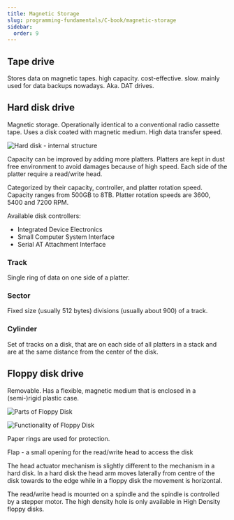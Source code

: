 ```yaml
---
title: Magnetic Storage
slug: programming-fundamentals/C-book/magnetic-storage
sidebar:
  order: 9
---
```


## Tape drive

Stores data on magnetic tapes. high capacity. cost-effective. slow. mainly used
for data backups nowadays. Aka. DAT drives.

## Hard disk drive

Magnetic storage. Operationally identical to a conventional radio cassette tape.
Uses a disk coated with magnetic medium. High data transfer speed.

![Hard disk - internal structure](/programming/hard-disk-internal-structure.jpg)

Capacity can be improved by adding more platters. Platters are kept in dust free
environment to avoid damages because of high speed. Each side of the platter
require a read/write head.

Categorized by their capacity, controller, and platter rotation speed. Capacity
ranges from 500GB to 8TB. Platter rotation speeds are 3600, 5400 and 7200 RPM.

Available disk controllers:

- Integrated Device Electronics
- Small Computer System Interface
- Serial AT Attachment Interface

### Track

Single ring of data on one side of a platter.

### Sector

Fixed size (usually 512 bytes) divisions (usually about 900) of a track.

### Cylinder

Set of tracks on a disk, that are on each side of all platters in a stack and
are at the same distance from the center of the disk.

## Floppy disk drive

Removable. Has a flexible, magnetic medium that is enclosed in a (semi-)rigid
plastic case.

![Parts of Floppy Disk](/programming/parts-of-floppy-disk.jpg)

![Functionality of Floppy Disk](/programming/floppy-disk-functionality.jpg)

Paper rings are used for protection.

Flap - a small opening for the read/write head to access the disk

The head actuator mechanism is slightly different to the mechanism in a hard
disk. In a hard disk the head arm moves laterally from centre of the disk
towards to the edge while in a floppy disk the movement is horizontal.

The read/write head is mounted on a spindle and the spindle is controlled by a
stepper motor. The high density hole is only available in High Density floppy
disks.
